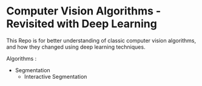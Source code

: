 # Computer Vision Algorithms - Revisited with Deep Learning

This Repo is for better understanding of classic computer vision algorithms, and how they changed using deep learning techniques.

Algorithms :
- Segmentation
    - Interactive Segmentation
    